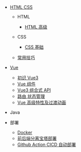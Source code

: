 - [HTML CSS](/post/css/README.md)

  - HTML

    - [HTML 高级](/post/css/html-advanced.md)

  - CSS
    - [CSS 基础](/post/css/base.md)
  - [常用技巧](/post/css/small-skill.md)

- [Vue](post/vue/README.md)

  - [初识 Vue3](post/vue/vue-know.md)
  - [Vue 组件](post/vue/vue-components.md)
  - [Vue3 组合式 API](post/vue/vue-composition.md)
  - [路由 状态管理](post/vue/vue-router-vuex.md)
  - [Vue 高级特性及过渡动画](post/vue/vue-advance-animation.md)

- Java

- 部署
  - [Docker](post/deploy/docker.md)
  - [前后端分离宝塔部署](post/deploy/bt-deploy.md)
  - [Github Action CICD 自动部署](post/deploy/github-action-cicd.md)
